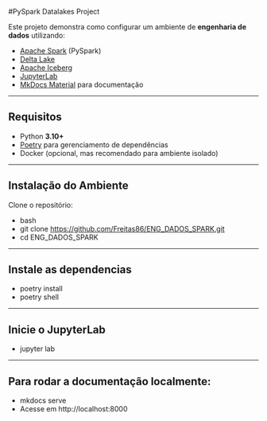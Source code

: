 #PySpark Datalakes Project

Este projeto demonstra como configurar um ambiente de **engenharia de dados** utilizando:

- [Apache Spark](https://spark.apache.org/) (PySpark)
- [Delta Lake](https://delta.io/)
- [Apache Iceberg](https://iceberg.apache.org/)
- [JupyterLab](https://jupyter.org/)
- [MkDocs Material](https://squidfunk.github.io/mkdocs-material/) para documentação

---

## Requisitos

- Python **3.10+**
- [Poetry](https://python-poetry.org/) para gerenciamento de dependências
- Docker (opcional, mas recomendado para ambiente isolado)

---

## Instalação do Ambiente
Clone o repositório:
- bash
- git clone https://github.com/Freitas86/ENG_DADOS_SPARK.git
- cd ENG_DADOS_SPARK

---

## Instale as dependencias
- poetry install
- poetry shell

---

## Inicie o JupyterLab
- jupyter lab

---

## Para rodar a documentação localmente:
- mkdocs serve
- Acesse em http://localhost:8000


